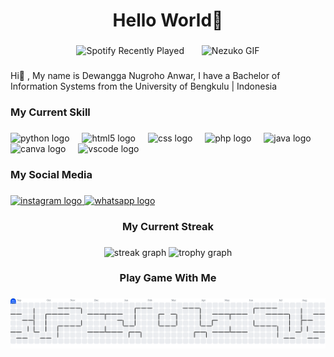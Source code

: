 <h1 align="center">Hello World👋</h1>

###

<div align="center">
  <img src="https://spotify-recently-played-readme.vercel.app/api?user=31wbur6jy5r245fjlq1mshj2j2jlva&height=200" alt="Spotify Recently Played" />
  <img width="20" />
  <img height="200" src="URL_RAW_GIF_ANDA" alt="Nezuko GIF" />
</div>

###

<p align="left">Hi👋 , My name is Dewangga Nugroho Anwar, I have a Bachelor of Information Systems from the University of Bengkulu | Indonesia</p>

###

<h3 align="left">My Current Skill</h3>

###

<div align="left">
  <img src="https://skillicons.dev/icons?i=py" height="33" alt="python logo"  />
  <img width="12" />
  <img src="https://cdn.jsdelivr.net/gh/devicons/devicon/icons/html5/html5-original.svg" height="33" alt="html5 logo"  />
  <img width="12" />
  <img src="https://cdn.jsdelivr.net/gh/devicons/devicon/icons/css3/css3-original.svg" height="33" alt="css logo"  />
  <img width="12" />
  <img src="https://cdn.jsdelivr.net/gh/devicons/devicon/icons/php/php-original.svg" height="33" alt="php logo"  />
  <img width="12" />
  <img src="https://cdn.jsdelivr.net/gh/devicons/devicon/icons/java/java-original.svg" height="33" alt="java logo"  />
  <img width="12" />
  <img src="https://cdn.jsdelivr.net/gh/devicons/devicon/icons/canva/canva-original.svg" height="33" alt="canva logo"  />
  <img width="12" />
  <img src="https://cdn.jsdelivr.net/gh/devicons/devicon/icons/vscode/vscode-original.svg" height="33" alt="vscode logo"  />
</div>

###

<h3 align="left">My Social Media</h3>

###

<div align="left">
  <a href="https://www.instagram.com/kaz_uuuuma?igsh=d2RoaTVtam92bHUy" target="_blank">
    <img src="https://raw.githubusercontent.com/maurodesouza/profile-readme-generator/master/src/assets/icons/social/instagram/default.svg" width="45" height="33" alt="instagram logo"  />
  </a>
  <a href="https://wa.me/083846736458" target="_blank">
    <img src="https://raw.githubusercontent.com/maurodesouza/profile-readme-generator/master/src/assets/icons/social/whatsapp/default.svg" width="45" height="33" alt="whatsapp logo"  />
  </a>
</div>

###

<h3 align="center">My Current Streak</h3>

###

<div align="center">
  <img src="https://streak-stats.demolab.com?user=Kazuuuma-jpg&locale=en&mode=daily&theme=dracula&hide_border=false&border_radius=5&order=3" height="150" alt="streak graph"  />
  <img src="https://github-profile-trophy.vercel.app?username=Kazuuuma-jpg&theme=dracula&column=-1&row=1&margin-w=8&margin-h=8&no-bg=false&no-frame=false&order=4" height="150" alt="trophy graph"  />
</div>

###

<h3 align="center">Play Game With Me</h3>

###

<picture>
  <source media="(prefers-color-scheme: dark)" srcset="https://raw.githubusercontent.com/Kazuuuma-jpg/Kazuuuma-jpg/output/pacman-contribution-graph-dark.svg">
  <source media="(prefers-color-scheme: light)" srcset="https://raw.githubusercontent.com/Kazuuuma-jpg/Kazuuuma-jpg/output/pacman-contribution-graph.svg">
  <img alt="pacman contribution graph" src="https://raw.githubusercontent.com/Kazuuuma-jpg/Kazuuuma-jpg/output/pacman-contribution-graph.svg">
</picture>

###
